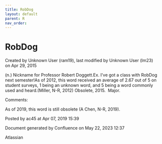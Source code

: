 ```yaml
---
title: RobDog
layout: default
parent: R
nav_order:
---
```


# RobDog

Created by  Unknown User (ram19), last modified by  Unknown User (lm23) on Apr 29, 2015

(n.) Nickname for Professor Robert Doggett.Ex. I've got a class with RobDog next semester!As of 2012, this word received an average of 2.67 out of 5 on student surveys, 1 being an unknown word, and 5 being a word commonly used and heard.(Miller, N-R, 2012) Obsolete, 2015.  Major.

Comments:

As of 2019, this word is still obsolete (A Chen, N-R, 2019).

Posted by ac45 at Apr 07, 2019 15:39

Document generated by Confluence on May 22, 2023 12:37

Atlassian
